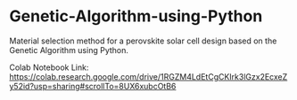# Genetic-Algorithm-using-Python
Material selection method for a perovskite solar cell design based on the Genetic Algorithm using Python.

Colab Notebook Link: https://colab.research.google.com/drive/1RGZM4LdEtCgCKIrk3lGzx2EcxeZy52id?usp=sharing#scrollTo=8UX6xubcOtB6

